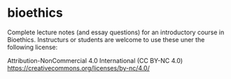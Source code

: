 # bioethics
Complete lecture notes (and essay questions) for an introductory course in Bioethics. Instructurs or students are welcome to use these uner the following license:

Attribution-NonCommercial 4.0 International (CC BY-NC 4.0)
https://creativecommons.org/licenses/by-nc/4.0/
